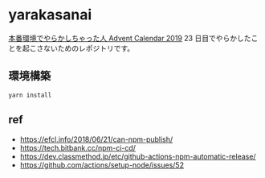 # yarakasanai

[本番環境でやらかしちゃった人 Advent Calendar 2019](https://qiita.com/advent-calendar/2019/yarakashi-production) 23 日目でやらかしたことを起こさないためのレポジトリです。

## 環境構築

```
yarn install
```

## ref

- https://efcl.info/2018/06/21/can-npm-publish/
- https://tech.bitbank.cc/npm-ci-cd/
- https://dev.classmethod.jp/etc/github-actions-npm-automatic-release/
- https://github.com/actions/setup-node/issues/52

